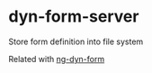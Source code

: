 # dyn-form-server
Store form definition into file system

Related with [ng-dyn-form](https://github.com/b-mi/ng-dyn-form)

